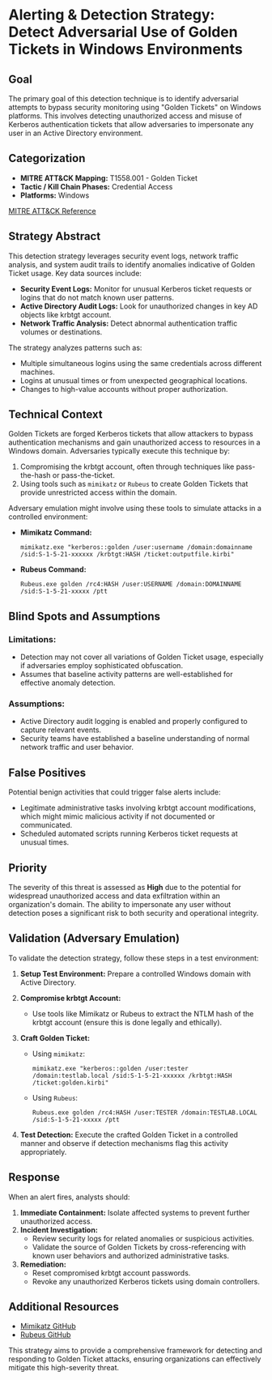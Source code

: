 # Alerting & Detection Strategy: Detect Adversarial Use of Golden Tickets in Windows Environments

## Goal
The primary goal of this detection technique is to identify adversarial attempts to bypass security monitoring using "Golden Tickets" on Windows platforms. This involves detecting unauthorized access and misuse of Kerberos authentication tickets that allow adversaries to impersonate any user in an Active Directory environment.

## Categorization
- **MITRE ATT&CK Mapping:** T1558.001 - Golden Ticket
- **Tactic / Kill Chain Phases:** Credential Access
- **Platforms:** Windows

[MITRE ATT&CK Reference](https://attack.mitre.org/techniques/T1558/001)

## Strategy Abstract
This detection strategy leverages security event logs, network traffic analysis, and system audit trails to identify anomalies indicative of Golden Ticket usage. Key data sources include:

- **Security Event Logs:** Monitor for unusual Kerberos ticket requests or logins that do not match known user patterns.
- **Active Directory Audit Logs:** Look for unauthorized changes in key AD objects like krbtgt account.
- **Network Traffic Analysis:** Detect abnormal authentication traffic volumes or destinations.

The strategy analyzes patterns such as:

- Multiple simultaneous logins using the same credentials across different machines.
- Logins at unusual times or from unexpected geographical locations.
- Changes to high-value accounts without proper authorization.

## Technical Context
Golden Tickets are forged Kerberos tickets that allow attackers to bypass authentication mechanisms and gain unauthorized access to resources in a Windows domain. Adversaries typically execute this technique by:

1. Compromising the krbtgt account, often through techniques like pass-the-hash or pass-the-ticket.
2. Using tools such as `mimikatz` or `Rubeus` to create Golden Tickets that provide unrestricted access within the domain.

Adversary emulation might involve using these tools to simulate attacks in a controlled environment:

- **Mimikatz Command:**  
  ```shell
  mimikatz.exe "kerberos::golden /user:username /domain:domainname /sid:S-1-5-21-xxxxxx /krbtgt:HASH /ticket:outputfile.kirbi"
  ```

- **Rubeus Command:**  
  ```shell
  Rubeus.exe golden /rc4:HASH /user:USERNAME /domain:DOMAINNAME /sid:S-1-5-21-xxxxx /ptt
  ```

## Blind Spots and Assumptions
### Limitations:
- Detection may not cover all variations of Golden Ticket usage, especially if adversaries employ sophisticated obfuscation.
- Assumes that baseline activity patterns are well-established for effective anomaly detection.

### Assumptions:
- Active Directory audit logging is enabled and properly configured to capture relevant events.
- Security teams have established a baseline understanding of normal network traffic and user behavior.

## False Positives
Potential benign activities that could trigger false alerts include:

- Legitimate administrative tasks involving krbtgt account modifications, which might mimic malicious activity if not documented or communicated.
- Scheduled automated scripts running Kerberos ticket requests at unusual times.

## Priority
The severity of this threat is assessed as **High** due to the potential for widespread unauthorized access and data exfiltration within an organization's domain. The ability to impersonate any user without detection poses a significant risk to both security and operational integrity.

## Validation (Adversary Emulation)
To validate the detection strategy, follow these steps in a test environment:

1. **Setup Test Environment:** Prepare a controlled Windows domain with Active Directory.
2. **Compromise krbtgt Account:**
   - Use tools like Mimikatz or Rubeus to extract the NTLM hash of the krbtgt account (ensure this is done legally and ethically).
3. **Craft Golden Ticket:**
   - Using `mimikatz`:
     ```shell
     mimikatz.exe "kerberos::golden /user:tester /domain:testlab.local /sid:S-1-5-21-xxxxxx /krbtgt:HASH /ticket:golden.kirbi"
     ```
   - Using `Rubeus`:
     ```shell
     Rubeus.exe golden /rc4:HASH /user:TESTER /domain:TESTLAB.LOCAL /sid:S-1-5-21-xxxxx /ptt
     ```

4. **Test Detection:** Execute the crafted Golden Ticket in a controlled manner and observe if detection mechanisms flag this activity appropriately.

## Response
When an alert fires, analysts should:

1. **Immediate Containment:** Isolate affected systems to prevent further unauthorized access.
2. **Incident Investigation:**
   - Review security logs for related anomalies or suspicious activities.
   - Validate the source of Golden Tickets by cross-referencing with known user behaviors and authorized administrative tasks.
3. **Remediation:**
   - Reset compromised krbtgt account passwords.
   - Revoke any unauthorized Kerberos tickets using domain controllers.

## Additional Resources
- [Mimikatz GitHub](https://github.com/gentilkiwi/mimikatz)
- [Rubeus GitHub](https://github.com/GhostPack/Rubeus)

This strategy aims to provide a comprehensive framework for detecting and responding to Golden Ticket attacks, ensuring organizations can effectively mitigate this high-severity threat.
